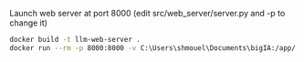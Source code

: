 Launch web server at port 8000 (edit src/web_server/server.py and -p to change it)

```bash
docker build -t llm-web-server .
docker run --rm -p 8000:8000 -v C:\Users\shmouel\Documents\bigIA:/app/ llm-web-server
```